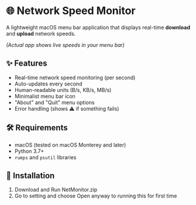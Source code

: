 # 🌐 Network Speed Monitor

A lightweight macOS menu bar application that displays real-time **download** and **upload** network speeds.


*(Actual app shows live speeds in your menu bar)*

## ✨ Features

- Real-time network speed monitoring (per second)
- Auto-updates every second
- Human-readable units (B/s, KB/s, MB/s)
- Minimalist menu bar icon
- "About" and "Quit" menu options
- Error handling (shows ⚠️ if something fails)

## 🛠️ Requirements

- macOS (tested on macOS Monterey and later)
- Python 3.7+
- `rumps` and `psutil` libraries

## 🚀 Installation

   
1. Download and Run NetMonitor.zip
2. Go to setting and choose Open anyway to running this for first time

